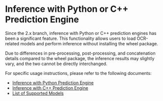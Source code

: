 # Inference with Python or C++ Prediction Engine

Since the 2.x branch, inference with Python or C++ prediction engines has been a significant feature. This functionality allows users to load OCR-related models and perform inference without installing the wheel package.

Due to differences in pre-processing, post-processing, and concatenation details compared to the wheel package, the inference results may slightly vary, and the two cannot be directly interchanged.

For specific usage instructions, please refer to the following documents:

* [Inference with Python Prediction Engine](../../version2.x/legacy/python_infer.md)
* [Inference with C++ Prediction Engine](../../version2.x/legacy/cpp_infer.md)
* [List of Supported Models](../../version2.x/legacy/model_list_2.x.md)
